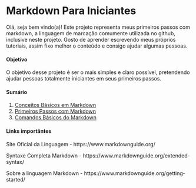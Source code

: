 # Markdown Para Iniciantes
Olá, seja bem vindo(a)!
Este projeto representa meus primeiros passos com markdown, a linguagem de marcação comumente utilizada no github, inclusive neste projeto. Gosto de aprender escrevendo meus próprios tutoriais, assim fixo melhor o conteúdo e consigo ajudar algumas pessoas.

#### Objetivo
O objetivo desse projeto é ser o mais simples e claro possível, pretendendo ajudar pessoas totalmente iniciantes em seus primeiros passos.

#### Sumário
1. <a href="">Conceitos Básicos em Markdown</a>
2. <a href="">Primeiros Passos com Markdown</a>
3. <a href="">Comandos Básicos do Markdown</a>

#### Links importântes
<p>Site Oficial da Linguagem - https://www.markdownguide.org/</p>
<p>Syntaxe Completa Markdown - https://www.markdownguide.org/extended-syntax/</p>
<p>Sobre a linguagem Markdown - https://www.markdownguide.org/getting-started/</p>